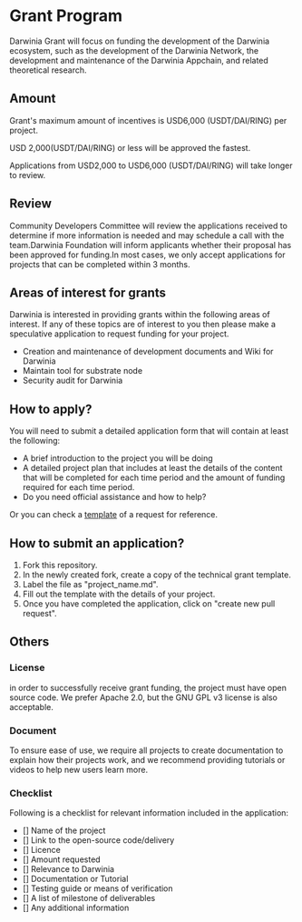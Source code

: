 # Grant Program

Darwinia Grant will focus on funding the development of the Darwinia ecosystem, such as the development of the Darwinia Network, the development and maintenance of the Darwinia Appchain, and related theoretical research.

## Amount

Grant's maximum amount of incentives is USD6,000 (USDT/DAI/RING) per project.  

USD 2,000(USDT/DAI/RING) or less will be approved the fastest. 

Applications from USD2,000 to  USD6,000 (USDT/DAI/RING) will take longer to review.

## Review

Community Developers Committee will review the applications received to determine if more information is needed and may schedule a call with the team.Darwinia Foundation will inform applicants whether their proposal has been approved for funding.In most cases, we only accept applications for projects that can be completed within 3 months.

## Areas of interest for grants

Darwinia is interested in providing grants within the following areas of interest. If any of these topics are of interest to you then please make a speculative application to request funding for your project.
- Creation and maintenance of development documents and Wiki for Darwinia
- Maintain tool for substrate node
- Security audit for Darwinia

## How to apply?

You will need to submit a detailed application form that will contain at least the following: 

- A brief introduction to the project you will be doing
- A detailed project plan that includes at least the details of the content that will be completed for each time period and the amount of funding required for each time period.
- Do you need official assistance and how to help?

Or you can check a [template](./grant_application_template.md) of a request for reference.

## How to submit an application?

1. Fork this repository.
2. In the newly created fork, create a copy of the technical grant template.
3. Label the file as "project_name.md".
4. Fill out the template with the details of your project.
5. Once you have completed the application, click on "create new pull request".

## Others

### License 

in order to successfully receive grant funding, the project must have open source code. We prefer Apache 2.0, but the GNU GPL v3 license is also acceptable.

### Document

To ensure ease of use, we require all projects to create documentation to explain how their projects work, and we recommend providing tutorials or videos to help new users learn more.

### Checklist

Following is a checklist for relevant information included in the application:

- [] Name of the project
- [] Link to the open-source code/delivery
- [] Licence 
- [] Amount requested
- [] Relevance to Darwinia
- [] Documentation or Tutorial
- [] Testing guide or means of verification
- [] A list of milestone of deliverables
- [] Any additional information